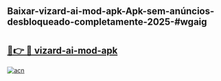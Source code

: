 ## Baixar-vizard-ai-mod-apk-Apk-sem-anúncios-desbloqueado-completamente-2025-#wgaig

# <h2><a href="https://ainizakaria.my?title=vizard-ai-mod-apk&ref=20M">🔗👉 🔴 vizard-ai-mod-apk</a></h2>

[![acn](https://github.com/user-attachments/assets/0f9c940e-d8b0-45ae-aac7-cd30a18b3e1c)](https://ainizakaria.my?title=vizard-ai-mod-apk&ref=20M)

